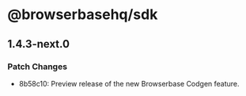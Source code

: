 # @browserbasehq/sdk

## 1.4.3-next.0

### Patch Changes

- 8b58c10: Preview release of the new Browserbase Codgen feature.
